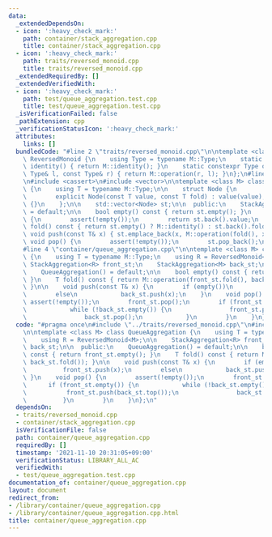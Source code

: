```yaml
---
data:
  _extendedDependsOn:
  - icon: ':heavy_check_mark:'
    path: container/stack_aggregation.cpp
    title: container/stack_aggregation.cpp
  - icon: ':heavy_check_mark:'
    path: traits/reversed_monoid.cpp
    title: traits/reversed_monoid.cpp
  _extendedRequiredBy: []
  _extendedVerifiedWith:
  - icon: ':heavy_check_mark:'
    path: test/queue_aggregation.test.cpp
    title: test/queue_aggregation.test.cpp
  _isVerificationFailed: false
  _pathExtension: cpp
  _verificationStatusIcon: ':heavy_check_mark:'
  attributes:
    links: []
  bundledCode: "#line 2 \"traits/reversed_monoid.cpp\"\n\ntemplate <class M> struct\
    \ ReversedMonoid {\n    using Type = typename M::Type;\n    static constexpr Type\
    \ identity() { return M::identity(); }\n    static constexpr Type operation(const\
    \ Type& l, const Type& r) { return M::operation(r, l); }\n};\n#line 2 \"container/stack_aggregation.cpp\"\
    \n#include <cassert>\n#include <vector>\n\ntemplate <class M> class StackAggregation\
    \ {\n    using T = typename M::Type;\n\n    struct Node {\n        T value, fold;\n\
    \        explicit Node(const T value, const T fold) : value(value), fold(fold)\
    \ {}\n    };\n\n    std::vector<Node> st;\n\n  public:\n    StackAggregation()\
    \ = default;\n\n    bool empty() const { return st.empty(); }\n    T top() const\
    \ {\n        assert(!empty());\n        return st.back().value;\n    }\n    T\
    \ fold() const { return st.empty() ? M::identity() : st.back().fold; }\n\n   \
    \ void push(const T& x) { st.emplace_back(x, M::operation(fold(), x)); }\n   \
    \ void pop() {\n        assert(!empty());\n        st.pop_back();\n    }\n};\n\
    #line 4 \"container/queue_aggregation.cpp\"\n\ntemplate <class M> class QueueAggregation\
    \ {\n    using T = typename M::Type;\n    using R = ReversedMonoid<M>;\n\n   \
    \ StackAggregation<R> front_st;\n    StackAggregation<M> back_st;\n\n  public:\n\
    \    QueueAggregation() = default;\n\n    bool empty() const { return front_st.empty();\
    \ }\n    T fold() const { return M::operation(front_st.fold(), back_st.fold());\
    \ }\n\n    void push(const T& x) {\n        if (empty())\n            front_st.push(x);\n\
    \        else\n            back_st.push(x);\n    }\n    void pop() {\n       \
    \ assert(!empty());\n        front_st.pop();\n        if (front_st.empty()) {\n\
    \            while (!back_st.empty()) {\n                front_st.push(back_st.top());\n\
    \                back_st.pop();\n            }\n        }\n    }\n};\n"
  code: "#pragma once\n#include \"../traits/reversed_monoid.cpp\"\n#include \"stack_aggregation.cpp\"\
    \n\ntemplate <class M> class QueueAggregation {\n    using T = typename M::Type;\n\
    \    using R = ReversedMonoid<M>;\n\n    StackAggregation<R> front_st;\n    StackAggregation<M>\
    \ back_st;\n\n  public:\n    QueueAggregation() = default;\n\n    bool empty()\
    \ const { return front_st.empty(); }\n    T fold() const { return M::operation(front_st.fold(),\
    \ back_st.fold()); }\n\n    void push(const T& x) {\n        if (empty())\n  \
    \          front_st.push(x);\n        else\n            back_st.push(x);\n   \
    \ }\n    void pop() {\n        assert(!empty());\n        front_st.pop();\n  \
    \      if (front_st.empty()) {\n            while (!back_st.empty()) {\n     \
    \           front_st.push(back_st.top());\n                back_st.pop();\n  \
    \          }\n        }\n    }\n};\n"
  dependsOn:
  - traits/reversed_monoid.cpp
  - container/stack_aggregation.cpp
  isVerificationFile: false
  path: container/queue_aggregation.cpp
  requiredBy: []
  timestamp: '2021-11-10 20:31:05+09:00'
  verificationStatus: LIBRARY_ALL_AC
  verifiedWith:
  - test/queue_aggregation.test.cpp
documentation_of: container/queue_aggregation.cpp
layout: document
redirect_from:
- /library/container/queue_aggregation.cpp
- /library/container/queue_aggregation.cpp.html
title: container/queue_aggregation.cpp
---
```

